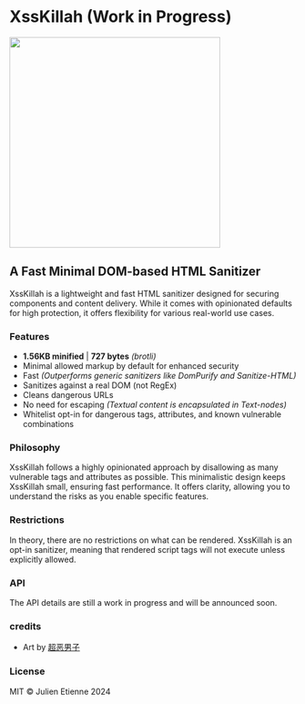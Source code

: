 # XssKillah (Work in Progress)
<img src="https://github.com/julienetie/xsskillah/assets/7676299/f50a774f-0ebd-4687-8a76-375c7136cc44" width="370">



## A Fast Minimal DOM-based HTML Sanitizer

XssKillah is a lightweight and fast HTML sanitizer designed for securing components and content delivery. While it comes with opinionated defaults for high protection, it offers flexibility for various real-world use cases.

### Features

- **1.56KB minified** | **727 bytes** _(brotli)_
- Minimal allowed markup by default for enhanced security
- Fast _(Outperforms generic sanitizers like DomPurify and Sanitize-HTML)_
- Sanitizes against a real DOM (not RegEx)
- Cleans dangerous URLs
- No need for escaping _(Textual content is encapsulated in Text-nodes)_
- Whitelist opt-in for dangerous tags, attributes, and known vulnerable combinations

### Philosophy

XssKillah follows a highly opinionated approach by disallowing as many vulnerable tags and attributes as possible. This minimalistic design keeps XssKillah small, ensuring fast performance. It offers clarity, allowing you to understand the risks as you enable specific features.

### Restrictions

In theory, there are no restrictions on what can be rendered. XssKillah is an opt-in sanitizer, meaning that rendered script tags will not execute unless explicitly allowed.

### API

The API details are still a work in progress and will be announced soon.

### credits
- Art by [超恶男子](https://pngtree.com/%E8%B6%85%E6%81%B6%E7%94%B7%E5%AD%90_28086239?type=1)

### License

MIT © Julien Etienne 2024
